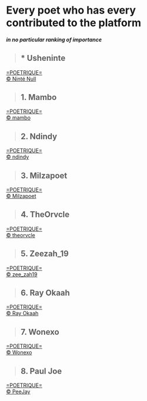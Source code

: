 # Every poet who has every contributed to the platform
##### _in no particular ranking of importance_

> ## * Usheninte
[=POETRIQUE=](http://instagram.com/poetrique)  
[&copy; Ninté Null](#) 

> ## 1. Mambo
[=POETRIQUE=](http://instagram.com/poetrique)  
[&copy; mambo](http://instagram.com/poetry_by_mambo) <i class="em em-candy"></i>

> ## 2. Ndindy
[=POETRIQUE=](http://instagram.com/poetrique)  
[&copy; ndindy ](https://www.instagram.com/n_d_yy_/)

> ## 3. Milzapoet
[=POETRIQUE=](http://instagram.com/poetrique)  
[&copy; Milzapoet ](https://www.instagram.com/milzapoet/)  

> ## 4. TheOrvcle
[=POETRIQUE=](http://instagram.com/poetrique)  
[&copy; theorvcle](https://www.instagram.com/theorvcle/)

> ## 5. Zeezah_19
[=POETRIQUE=](http://instagram.com/poetrique)  
[&copy; zee_zah19 ](http://instagram.com/zee_zah19)

> ## 6. Ray Okaah
[=POETRIQUE=](http://instagram.com/poetrique)  
[&copy; Ray Okaah](https://twitter.com/RaysCode)

> ## 7. Wonexo
[=POETRIQUE=](http://instagram.com/poetrique)  
[&copy; Wonexo](http://twitter.com/wonexo)

> ## 8. Paul Joe
[=POETRIQUE=](http://instagram.com/poetrique)  
[&copy; PeeJay](https://twitter.com/peejay41)